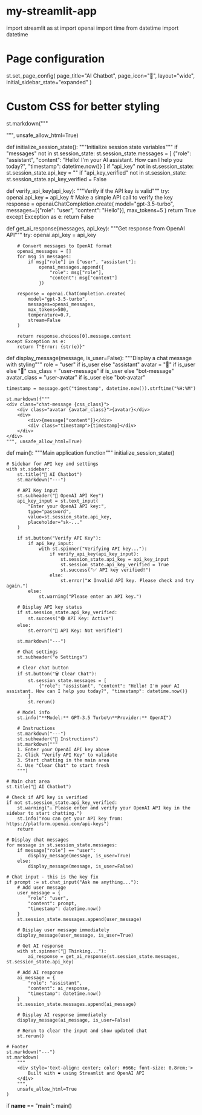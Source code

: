 # my-streamlit-app

import streamlit as st
import openai
import time
from datetime import datetime

# Page configuration
st.set_page_config(
    page_title="AI Chatbot",
    page_icon="🤖",
    layout="wide",
    initial_sidebar_state="expanded"
)

# Custom CSS for better styling
st.markdown("""
<style>
    .stApp {
        background-color: #f0f2f6;
    }
    .chat-message {
        padding: 1rem;
        border-radius: 0.8rem;
        margin-bottom: 1rem;
        display: flex;
        align-items: flex-start;
    }
    .user-message {
        background-color: #007bff;
        color: white;
        margin-left: 20%;
    }
    .bot-message {
        background-color: white;
        color: #333;
        margin-right: 20%;
        border: 1px solid #ddd;
    }
    .avatar {
        width: 40px;
        height: 40px;
        border-radius: 50%;
        margin-right: 10px;
        display: flex;
        align-items: center;
        justify-content: center;
        font-size: 20px;
    }
    .user-avatar {
        background-color: #0056b3;
    }
    .bot-avatar {
        background-color: #28a745;
    }
    .timestamp {
        font-size: 0.8rem;
        opacity: 0.7;
        margin-top: 0.5rem;
    }
</style>
""", unsafe_allow_html=True)

def initialize_session_state():
    """Initialize session state variables"""
    if "messages" not in st.session_state:
        st.session_state.messages = [
            {"role": "assistant", "content": "Hello! I'm your AI assistant. How can I help you today?", "timestamp": datetime.now()}
        ]
    if "api_key" not in st.session_state:
        st.session_state.api_key = ""
    if "api_key_verified" not in st.session_state:
        st.session_state.api_key_verified = False

def verify_api_key(api_key):
    """Verify if the API key is valid"""
    try:
        openai.api_key = api_key
        # Make a simple API call to verify the key
        response = openai.ChatCompletion.create(
            model="gpt-3.5-turbo",
            messages=[{"role": "user", "content": "Hello"}],
            max_tokens=5
        )
        return True
    except Exception as e:
        return False

def get_ai_response(messages, api_key):
    """Get response from OpenAI API"""
    try:
        openai.api_key = api_key
        
        # Convert messages to OpenAI format
        openai_messages = []
        for msg in messages:
            if msg["role"] in ["user", "assistant"]:
                openai_messages.append({
                    "role": msg["role"],
                    "content": msg["content"]
                })
        
        response = openai.ChatCompletion.create(
            model="gpt-3.5-turbo",
            messages=openai_messages,
            max_tokens=500,
            temperature=0.7,
            stream=False
        )
        
        return response.choices[0].message.content
    except Exception as e:
        return f"Error: {str(e)}"

def display_message(message, is_user=False):
    """Display a chat message with styling"""
    role = "user" if is_user else "assistant"
    avatar = "👤" if is_user else "🤖"
    css_class = "user-message" if is_user else "bot-message"
    avatar_class = "user-avatar" if is_user else "bot-avatar"
    
    timestamp = message.get("timestamp", datetime.now()).strftime("%H:%M")
    
    st.markdown(f"""
    <div class="chat-message {css_class}">
        <div class="avatar {avatar_class}">{avatar}</div>
        <div>
            <div>{message["content"]}</div>
            <div class="timestamp">{timestamp}</div>
        </div>
    </div>
    """, unsafe_allow_html=True)

def main():
    """Main application function"""
    initialize_session_state()
    
    # Sidebar for API key and settings
    with st.sidebar:
        st.title("🤖 AI Chatbot")
        st.markdown("---")
        
        # API Key input
        st.subheader("🔑 OpenAI API Key")
        api_key_input = st.text_input(
            "Enter your OpenAI API key:",
            type="password",
            value=st.session_state.api_key,
            placeholder="sk-..."
        )
        
        if st.button("Verify API Key"):
            if api_key_input:
                with st.spinner("Verifying API key..."):
                    if verify_api_key(api_key_input):
                        st.session_state.api_key = api_key_input
                        st.session_state.api_key_verified = True
                        st.success("✅ API key verified!")
                    else:
                        st.error("❌ Invalid API key. Please check and try again.")
            else:
                st.warning("Please enter an API key.")
        
        # Display API key status
        if st.session_state.api_key_verified:
            st.success("🟢 API Key: Active")
        else:
            st.error("🔴 API Key: Not verified")
        
        st.markdown("---")
        
        # Chat settings
        st.subheader("⚙️ Settings")
        
        # Clear chat button
        if st.button("🗑️ Clear Chat"):
            st.session_state.messages = [
                {"role": "assistant", "content": "Hello! I'm your AI assistant. How can I help you today?", "timestamp": datetime.now()}
            ]
            st.rerun()
        
        # Model info
        st.info("**Model:** GPT-3.5 Turbo\n**Provider:** OpenAI")
        
        # Instructions
        st.markdown("---")
        st.subheader("📝 Instructions")
        st.markdown("""
        1. Enter your OpenAI API key above
        2. Click "Verify API Key" to validate
        3. Start chatting in the main area
        4. Use "Clear Chat" to start fresh
        """)
    
    # Main chat area
    st.title("💬 AI Chatbot")
    
    # Check if API key is verified
    if not st.session_state.api_key_verified:
        st.warning("⚠️ Please enter and verify your OpenAI API key in the sidebar to start chatting.")
        st.info("You can get your API key from: https://platform.openai.com/api-keys")
        return
    
    # Display chat messages
    for message in st.session_state.messages:
        if message["role"] == "user":
            display_message(message, is_user=True)
        else:
            display_message(message, is_user=False)
    
    # Chat input - this is the key fix
    if prompt := st.chat_input("Ask me anything..."):
        # Add user message
        user_message = {
            "role": "user",
            "content": prompt,
            "timestamp": datetime.now()
        }
        st.session_state.messages.append(user_message)
        
        # Display user message immediately
        display_message(user_message, is_user=True)
        
        # Get AI response
        with st.spinner("🤔 Thinking..."):
            ai_response = get_ai_response(st.session_state.messages, st.session_state.api_key)
        
        # Add AI response
        ai_message = {
            "role": "assistant",
            "content": ai_response,
            "timestamp": datetime.now()
        }
        st.session_state.messages.append(ai_message)
        
        # Display AI response immediately
        display_message(ai_message, is_user=False)
        
        # Rerun to clear the input and show updated chat
        st.rerun()
    
    # Footer
    st.markdown("---")
    st.markdown(
        """
        <div style='text-align: center; color: #666; font-size: 0.8rem;'>
            Built with ❤️ using Streamlit and OpenAI API
        </div>
        """, 
        unsafe_allow_html=True
    )

if __name__ == "__main__":
    main()
